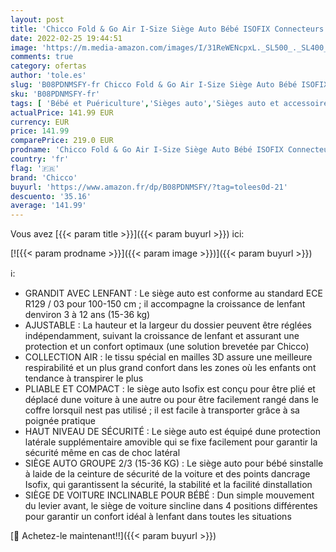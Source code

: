 ```yaml
---
layout: post
title: 'Chicco Fold & Go Air I-Size Siège Auto Bébé ISOFIX Connecteurs 15-36 kg  Groupe 2/3 pour Enfants 3-12 Ans  Inclinable  Pliable et Portable  Protection Latérale  Réglable en Hauteur et en Largeur'
date: 2022-02-25 19:44:51
image: 'https://m.media-amazon.com/images/I/31ReWENcpxL._SL500_._SL400_.jpg'
comments: true
category: ofertas
author: 'tole.es'
slug: 'B08PDNMSFY-fr Chicco Fold & Go Air I-Size Siège Auto Bébé ISOFIX...'
sku: 'B08PDNMSFY-fr'
tags: [ 'Bébé et Puériculture','Sièges auto','Sièges auto et accessoires','chicco', ]
actualPrice: 141.99 EUR
currency: EUR
price: 141.99
comparePrice: 219.0 EUR
prodname: 'Chicco Fold & Go Air I-Size Siège Auto Bébé ISOFIX Connecteurs 15-36 kg  Groupe 2/3 pour Enfants 3-12 Ans  Inclinable  Pliable et Portable  Protection Latérale  Réglable en Hauteur et en Largeur'
country: 'fr'
flag: '🇫🇷'
brand: 'Chicco'
buyurl: 'https://www.amazon.fr/dp/B08PDNMSFY/?tag=tolees0d-21'
descuento: '35.16'
average: '141.99'
---
```


Vous avez [{{< param title >}}]({{< param buyurl >}}) ici:

[![{{< param prodname >}}]({{< param image >}})]({{< param buyurl >}})

ℹ️:

- GRANDIT AVEC LENFANT : Le siège auto est conforme au standard ECE R129 / 03 pour 100-150 cm ; il accompagne la croissance de lenfant denviron 3 à 12 ans (15-36 kg)
- AJUSTABLE : La hauteur et la largeur du dossier peuvent être réglées indépendamment, suivant la croissance de lenfant et assurant une protection et un confort optimaux (une solution brevetée par Chicco)
- COLLECTION AIR : le tissu spécial en mailles 3D assure une meilleure respirabilité et un plus grand confort dans les zones où les enfants ont tendance à transpirer le plus
- PLIABLE ET COMPACT : le siège auto Isofix est conçu pour être plié et déplacé dune voiture à une autre ou pour être facilement rangé dans le coffre lorsquil nest pas utilisé ; il est facile à transporter grâce à sa poignée pratique
- HAUT NIVEAU DE SÉCURITÉ : Le siège auto est équipé dune protection latérale supplémentaire amovible qui se fixe facilement pour garantir la sécurité même en cas de choc latéral
- SIÈGE AUTO GROUPE 2/3 (15-36 KG) : Le siège auto pour bébé sinstalle à laide de la ceinture de sécurité de la voiture et des points dancrage Isofix, qui garantissent la sécurité, la stabilité et la facilité dinstallation
- SIÈGE DE VOITURE INCLINABLE POUR BÉBÉ : Dun simple mouvement du levier avant, le siège de voiture sincline dans 4 positions différentes pour garantir un confort idéal à lenfant dans toutes les situations

[🛒 Achetez-le maintenant!!]({{< param buyurl >}})
